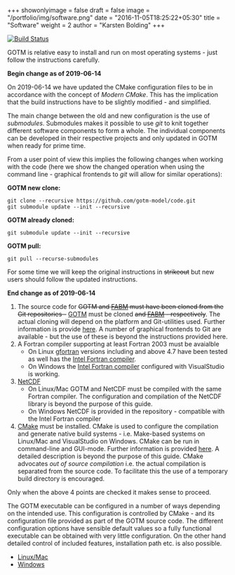 +++
showonlyimage = false
draft = false
image = "/portfolio/img/software.png"
date = "2016-11-05T18:25:22+05:30"
title = "Software"
weight = 2
author = "Karsten Bolding"
+++

[![Build Status](https://travis-ci.org/gotm-model/code.svg?branch=master)](https://travis-ci.org/gotm-model/code)

GOTM is relative easy to install and run on most operating systems - just follow the instructions carefully.

**Begin change as of 2019-06-14**

<!--more-->

On 2019-06-14 we have updated the CMake configuration files to be in accordance with the concept of _Modern CMake_. This has the implication that the build instructions have to be slightly modified - and simplified.

The main change between the old and new configuration is the use of _submodules_. Submodules makes it possible to use _git_ to knit together different software components to form a whole. The individual components can be developed in their respective projects and only updated in GOTM when ready for prime time.

From a user point of view this implies the following changes when working with the code (here we show the changed operation when using the command line - graphical frontends to _git_ will allow for similar operations):

**GOTM new clone:**
```
git clone --recursive https://github.com/gotm-model/code.git
git submodule update --init --recursive
```

**GOTM already cloned:**
```
git submodule update --init --recursive
```

**GOTM pull:**
```
git pull --recurse-submodules
```


For some time we will keep the original instructions in ~~strikeout~~ but new users should follow the updated instructions.

**End change as of 2019-06-14**

1. The source code for ~~GOTM and [FABM](http://www.fabm.net) must have been cloned from the Git repositories -~~ [GOTM](https://github.com/gotm-model/code) must be cloned ~~and [FABM](https://github.com/fabm-model/fabm) - respectively~~. The actual cloning will depend on the platform and Git-utilities used. Further information is provide [here](https://help.github.com/articles/cloning-a-repository/). A number of graphical frontends to Git are available - but the use of these is beyond the instructions provided here.
2. A Fortran compiler supporting at least Fortran 2003 must be avaialble
   * On Linux [gfortran](https://gcc.gnu.org/fortran/) versions including and above 4.7 have been tested as well has the [Intel Fortran compiler](https://software.intel.com/en-us/fortran-compilers).
   * On Windows the [Intel Fortran compiler](https://software.intel.com/en-us/fortran-compilers) configured with VisualStudio is working.
3. [NetCDF](http://www.unidata.ucar.edu/software/netcdf)
   * On Linux/Mac GOTM and NetCDF must be compiled with the same Fortran compiler. The configuration and compilation of the NetCDF library is beyond the purpose of this guide.
   * On Windows NetCDF is provided in the repository - compatible with the Intel Fortran compiler
4. [CMake](http://www.cmake.org) must be installed. CMake is used to configure the compilation and generate native build systems - i.e. Make-based systems on Linux/Mac and VisualStudio on Windows. CMake can be run in command-line and GUI-mode. Further information is provided [here](https://cmake.org/documentation/). A detailed description is beyond the purpose of this guide. CMake advocates *out of source compilation* i.e. the actual compilation is separated from the source code. To facilitate this the use of a temporary build directory is encouraged.

Only when the above 4 points are checked it makes sense to proceed.

The GOTM executable can be configured in a number of ways depending on the intended use. This configuration is controlled by CMake - and its configuration file provided as part of the GOTM source code. The different configuration options have sensible default values so a fully functional executable can be obtained with very little configuration. On the other hand detailed control of included features, installation path etc. is also possible.


-  [Linux/Mac](/software/linux/)
-  [Windows](/software/windows/)

